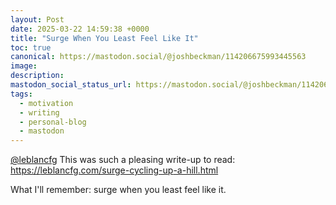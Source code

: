 ```yaml
---
layout: Post
date: 2025-03-22 14:59:38 +0000
title: "Surge When You Least Feel Like It"
toc: true
canonical: https://mastodon.social/@joshbeckman/114206675993445563
image: 
description: 
mastodon_social_status_url: https://mastodon.social/@joshbeckman/114206675993445563
tags:
  - motivation
  - writing
  - personal-blog
  - mastodon
---
```


<p><span class="h-card" translate="no"><a href="https://hachyderm.io/@leblancfg" class="u-url mention">@<span>leblancfg</span></a></span> This was such a pleasing write-up to read: <a href="https://leblancfg.com/surge-cycling-up-a-hill.html" target="_blank" rel="nofollow noopener" translate="no"><span class="invisible">https://</span><span class="ellipsis">leblancfg.com/surge-cycling-up</span><span class="invisible">-a-hill.html</span></a></p><p>What I&#39;ll remember: surge when you least feel like it.</p>
